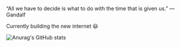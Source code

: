 “All we have to decide is what to do with the time that is given us.” — Gandalf

Currently building the new internet 😃

![Anurag's GitHub stats](https://github-readme-stats.vercel.app/api?username=dylanverstraete&show_icons=true&theme=transparent&count_private=true)
